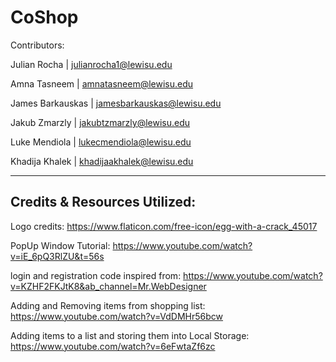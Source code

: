 # CoShop

Contributors:

Julian Rocha | julianrocha1@lewisu.edu

Amna Tasneem | amnatasneem@lewisu.edu

James Barkauskas | jamesbarkauskas@lewisu.edu

Jakub Zmarzly | jakubtzmarzly@lewisu.edu

Luke Mendiola | lukecmendiola@lewisu.edu

Khadija Khalek | khadijaakhalek@lewisu.edu

---

## Credits & Resources Utilized:

Logo credits: https://www.flaticon.com/free-icon/egg-with-a-crack_45017

PopUp Window Tutorial: https://www.youtube.com/watch?v=iE_6pQ3RlZU&t=56s

login and registration code inspired from: https://www.youtube.com/watch?v=KZHF2FKJtK8&ab_channel=Mr.WebDesigner

Adding and Removing items from shopping list: https://www.youtube.com/watch?v=VdDMHr56bcw

Adding items to a list and storing them into Local Storage: https://www.youtube.com/watch?v=6eFwtaZf6zc
